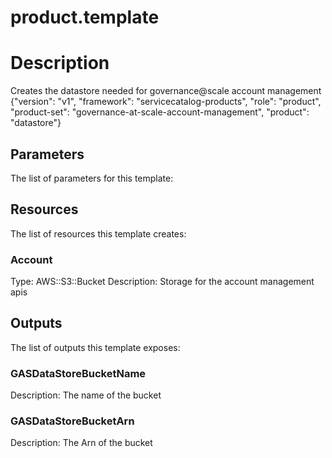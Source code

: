 # product.template
# Description
Creates the datastore needed for governance@scale account management
{"version": "v1", "framework": "servicecatalog-products", "role": "product", "product-set": "governance-at-scale-account-management", "product": "datastore"}

## Parameters
The list of parameters for this template:

## Resources
The list of resources this template creates:

### Account 
Type: AWS::S3::Bucket 
Description: Storage for the account management apis 

## Outputs
The list of outputs this template exposes:

### GASDataStoreBucketName 
Description: The name of the bucket 

### GASDataStoreBucketArn 
Description: The Arn of the bucket 
